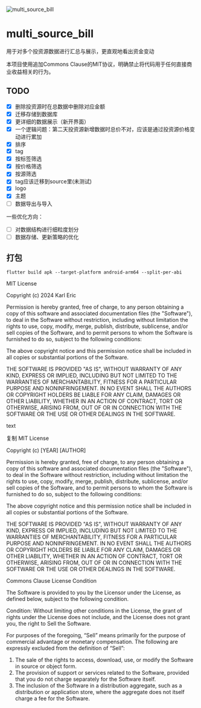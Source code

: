 ![multi_source_bill](https://socialify.git.ci/ZWN2001/multi_source_bill/image?description=1&language=1&logo=https%3A%2F%2Fgithub.com%2FZWN2001%2Fmulti_source_bill%2Fblob%2Fmaster%2Fassets%2Flogo512.png%3Fraw%3Dtrue&name=1&owner=1&stargazers=1&theme=Light)

# multi_source_bill

用于对多个投资源数据进行汇总与展示，更直观地看出资金变动

本项目使用追加Commons Clause的MIT协议，明确禁止将代码用于任何直接商业收益相关的行为。

## TODO 

- [x] 删除投资源时在总数据中删除对应金额
- [x] 迁移存储到数据库
- [x] 更详细的数据展示（新开界面）
- [x] 一个逻辑问题：第二天投资源新增数据时总价不对，应该是通过投资源价格变动进行累加
- [x] 排序
- [x] tag
- [x] 按标签筛选
- [x] 按价格筛选
- [x] 按源筛选
- [x] tag应该迁移到source里(未测试)
- [x] logo
- [x] 主题
- [ ] 数据导出与导入 

一些优化方向：
- [ ] 对数据结构进行细粒度划分
- [ ] 数据存储、更新策略的优化

## 打包

```shell
flutter build apk --target-platform android-arm64 --split-per-abi
```

MIT License

Copyright (c) 2024 Karl Eric

Permission is hereby granted, free of charge, to any person obtaining a copy
of this software and associated documentation files (the "Software"), to deal
in the Software without restriction, including without limitation the rights
to use, copy, modify, merge, publish, distribute, sublicense, and/or sell
copies of the Software, and to permit persons to whom the Software is
furnished to do so, subject to the following conditions:

The above copyright notice and this permission notice shall be included in all
copies or substantial portions of the Software.

THE SOFTWARE IS PROVIDED "AS IS", WITHOUT WARRANTY OF ANY KIND, EXPRESS OR
IMPLIED, INCLUDING BUT NOT LIMITED TO THE WARRANTIES OF MERCHANTABILITY,
FITNESS FOR A PARTICULAR PURPOSE AND NONINFRINGEMENT. IN NO EVENT SHALL THE
AUTHORS OR COPYRIGHT HOLDERS BE LIABLE FOR ANY CLAIM, DAMAGES OR OTHER
LIABILITY, WHETHER IN AN ACTION OF CONTRACT, TORT OR OTHERWISE, ARISING FROM,
OUT OF OR IN CONNECTION WITH THE SOFTWARE OR THE USE OR OTHER DEALINGS IN THE
SOFTWARE.

text

复制
MIT License

Copyright (c) [YEAR] [AUTHOR]

Permission is hereby granted, free of charge, to any person obtaining a copy
of this software and associated documentation files (the "Software"), to deal
in the Software without restriction, including without limitation the rights
to use, copy, modify, merge, publish, distribute, sublicense, and/or sell
copies of the Software, and to permit persons to whom the Software is
furnished to do so, subject to the following conditions:

The above copyright notice and this permission notice shall be included in all
copies or substantial portions of the Software.

THE SOFTWARE IS PROVIDED "AS IS", WITHOUT WARRANTY OF ANY KIND, EXPRESS OR
IMPLIED, INCLUDING BUT NOT LIMITED TO THE WARRANTIES OF MERCHANTABILITY,
FITNESS FOR A PARTICULAR PURPOSE AND NONINFRINGEMENT. IN NO EVENT SHALL THE
AUTHORS OR COPYRIGHT HOLDERS BE LIABLE FOR ANY CLAIM, DAMAGES OR OTHER
LIABILITY, WHETHER IN AN ACTION OF CONTRACT, TORT OR OTHERWISE, ARISING FROM,
OUT OF OR IN CONNECTION WITH THE SOFTWARE OR THE USE OR OTHER DEALINGS IN THE
SOFTWARE.

Commons Clause License Condition

The Software is provided to you by the Licensor under the License, as defined
below, subject to the following condition.

Condition: Without limiting other conditions in the License, the grant of
rights under the License does not include, and the License does not grant you,
the right to Sell the Software.

For purposes of the foregoing, “Sell” means primarily for the purpose of
commercial advantage or monetary compensation. The following are expressly
excluded from the definition of “Sell”:

1. The sale of the rights to access, download, use, or modify the Software in
source or object form.
2. The provision of support or services related to the Software, provided that
you do not charge separately for the Software itself.
3. The inclusion of the Software in a distribution aggregate, such as a
distribution or application store, where the aggregate does not itself charge
a fee for the Software.
